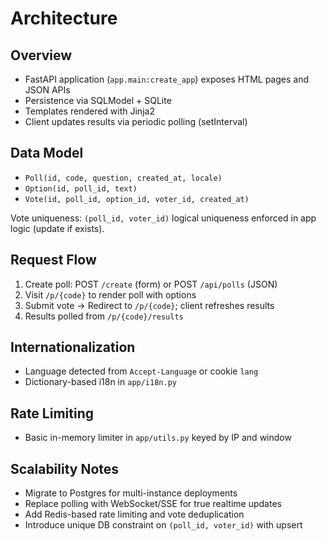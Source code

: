 # Architecture

## Overview
- FastAPI application (`app.main:create_app`) exposes HTML pages and JSON APIs
- Persistence via SQLModel + SQLite
- Templates rendered with Jinja2
- Client updates results via periodic polling (setInterval)

## Data Model
- `Poll(id, code, question, created_at, locale)`
- `Option(id, poll_id, text)`
- `Vote(id, poll_id, option_id, voter_id, created_at)`

Vote uniqueness: `(poll_id, voter_id)` logical uniqueness enforced in app logic (update if exists).

## Request Flow
1. Create poll: POST `/create` (form) or POST `/api/polls` (JSON)
2. Visit `/p/{code}` to render poll with options
3. Submit vote -> Redirect to `/p/{code}`; client refreshes results
4. Results polled from `/p/{code}/results`

## Internationalization
- Language detected from `Accept-Language` or cookie `lang`
- Dictionary-based i18n in `app/i18n.py`

## Rate Limiting
- Basic in-memory limiter in `app/utils.py` keyed by IP and window

## Scalability Notes
- Migrate to Postgres for multi-instance deployments
- Replace polling with WebSocket/SSE for true realtime updates
- Add Redis-based rate limiting and vote deduplication
- Introduce unique DB constraint on `(poll_id, voter_id)` with upsert